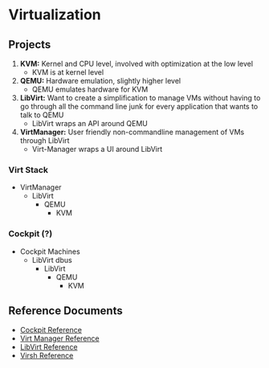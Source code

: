 # Virtualization

## Projects
1. **KVM:** Kernel and CPU level, involved with optimization at the low level
    * KVM is at kernel level  
2. **QEMU:** Hardware emulation, slightly higher level
    * QEMU emulates hardware for KVM  
3. **LibVirt:** Want to create a simplification to manage VMs without having to go through all the command line junk for every application that wants to talk to QEMU
    * LibVirt wraps an API around QEMU  
4. **VirtManager:** User friendly non-commandline management of VMs through LibVirt
    * Virt-Manager wraps a UI around LibVirt  

### Virt Stack
* VirtManager
	* LibVirt
		* QEMU
			* KVM

### Cockpit (?)
* Cockpit Machines
	* LibVirt dbus
		* LibVirt
			* QEMU
				* KVM


## Reference Documents
* [Cockpit Reference](reference_virt_cockpit.md)
* [Virt Manager Reference](reference_virt_virtmanager.md)
* [LibVirt Reference](reference_virt_libvirt.md)
* [Virsh Reference](reference_virt_virsh.md)
